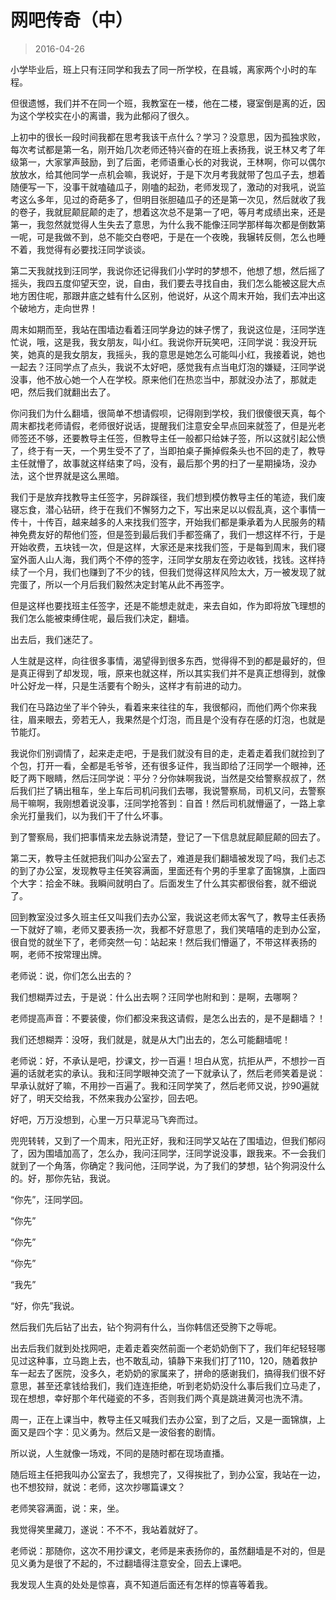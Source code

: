 # 网吧传奇（中）

> 2016-04-26

小学毕业后，班上只有汪同学和我去了同一所学校，在县城，离家两个小时的车程。

但很遗憾，我们并不在同一个班，我教室在一楼，他在二楼，寝室倒是离的近，因为这个学校实在小的离谱，我为此郁闷了很久。

上初中的很长一段时间我都在思考我该干点什么？学习？没意思，因为孤独求败，每次考试都是第一名，刚开始几次老师还特兴奋的在班上表扬我，说王林又考了年级第一，大家掌声鼓励，到了后面，老师语重心长的对我说，王林啊，你可以偶尔放放水，给其他同学一点机会嘛，我说好，于是下次月考我就带了包瓜子去，想着随便写一下，没事干就嗑磕瓜子，刚嗑的起劲，老师发现了，激动的对我吼，说监考这么多年，见过的奇葩多了，但明目张胆磕瓜子的还是第一次见，然后就收了我的卷子，我就屁颠屁颠的走了，想着这次总不是第一了吧，等月考成绩出来，还是第一，我忽然就觉得人生失去了意思，为什么我不能像汪同学那样每次都是倒数第一呢，可是我做不到，总不能交白卷吧，于是在一个夜晚，我辗转反侧，怎么也睡不着，我觉得有必要找汪同学谈谈。

第二天我就找到汪同学，我说你还记得我们小学时的梦想不，他想了想，然后摇了摇头，我四五度仰望天空，说，自由，我们要去寻找自由，我们怎么能被这屁大点地方困住呢，那跟井底之蛙有什么区别，他说好，从这个周末开始，我们去冲出这个破地方，走向世界！

周末如期而至，我站在围墙边看着汪同学身边的妹子愣了，我说这位是，汪同学连忙说，哦，这是我，我女朋友，叫小红。我说你开玩笑吧，汪同学说：我没开玩笑，她真的是我女朋友，我摇头，我的意思是她怎么可能叫小红，我接着说，她也一起去？汪同学点了点头，我说不太好吧，感觉我有点当电灯泡的嫌疑，汪同学说没事，他不放心她一个人在学校。原来他们在热恋当中，那就没办法了，那就走吧，然后我们就翻出去了。

你问我们为什么翻墙，很简单不想请假呗，记得刚到学校，我们很傻很天真，每个周末都找老师请假，老师很好说话，提醒我们注意安全早点回来就签了，但是光老师签还不够，还要教导主任签，但教导主任一般都只给妹子签，所以这就引起公愤了，终于有一天，一个男生受不了了，当即拍桌子撕掉假条头也不回的走了，教导主任就懵了，故事就这样结束了吗，没有，最后那个男的扫了一星期操场，没办法，这个世界就是这么黑暗。

我们于是放弃找教导主任签字，另辟蹊径，我们想到模仿教导主任的笔迹，我们废寝忘食，潜心钻研，终于在我们不懈努力之下，写出来足以以假乱真，这个事情一传十，十传百，越来越多的人来找我们签字，开始我们都是秉承着为人民服务的精神免费友好的帮他们签，但是签到最后我们手都签痛了，我们一想这样不行，于是开始收费，五块钱一次，但是这样，大家还是来找我们签，于是每到周末，我们寝室外面人山人海，我们两个不停的签字，汪同学女朋友在旁边收钱，找钱。这样持续了一个月，我们也赚到了不少的钱，但我们觉得这样风险太大，万一被发现了就完蛋了，所以一个月后我们毅然决定封笔从此不再签字。

但是这样也要找班主任签字，还是不能想走就走，来去自如，作为即将放飞理想的我们怎么能被束缚住呢，最后我们决定，翻墙。

出去后，我们迷茫了。

人生就是这样，向往很多事情，渴望得到很多东西，觉得得不到的都是最好的，但是真正得到了却发现，哦，原来也就这样，所以其实我们并不是真正想得到，就像叶公好龙一样，只是生活要有个盼头，这样才有前进的动力。

我们在马路边坐了半个钟头，看着来来往往的车，我很郁闷，而他们两个你来我往，眉来眼去，旁若无人，我果然是个灯泡，而且是个没有存在感的灯泡，也就是节能灯。

我说你们别调情了，起来走走吧，于是我们就没有目的走，走着走着我们就捡到了个包，打开一看，全都是毛爷爷，还有很多证件，我当即给了汪同学一个眼神，还眨了两下眼睛，然后汪同学说：平分？分你妹啊我说，当然是交给警察叔叔了，然后我们拦了辆出租车，坐上车后司机问我们去哪，我说警察局，司机又问，去警察局干嘛啊，我刚想着说没事，汪同学抢答到：自首！然后司机就懵逼了，一路上拿余光打量我们，以为我们干了什么坏事。

到了警察局，我们把事情来龙去脉说清楚，登记了一下信息就屁颠屁颠的回去了。

第二天，教导主任就把我们叫办公室去了，难道是我们翻墙被发现了吗，我们忐忑的到了办公室，发现教导主任笑容满面，里面还有个男的手里拿了面锦旗，上面四个大字：拾金不昧。我瞬间就明白了。后面发生了什么其实都很俗套，就不细说了。

回到教室没过多久班主任又叫我们去办公室，我说这老师太客气了，教导主任表扬一下就好了嘛，老师又要表扬一次，我都不好意思了，我们笑嘻嘻的走到办公室，很自觉的就坐下了，老师突然一句：站起来！然后我们懵逼了，不带这样表扬的啊，老师不按常理出牌。

老师说：说，你们怎么出去的？

我们想糊弄过去，于是说：什么出去啊？汪同学也附和到：是啊，去哪啊？

老师提高声音：不要装傻，你们都没来我这请假，是怎么出去的，是不是翻墙？！

我们还想糊弄：没呀，我们就是，就是从大门出去的，怎么可能翻墙呢！

老师说：好，不承认是吧，抄课文，抄一百遍！坦白从宽，抗拒从严，不想抄一百遍的话就老实的承认。我和汪同学眼神交流了一下就承认了，然后老师笑着是说：早承认就好了嘛，不用抄一百遍了。我和汪同学笑了，然后老师又说，抄90遍就好了，明天交给我，不然来我办公室抄，回去吧。

好吧，万万没想到，心里一万只草泥马飞奔而过。

兜兜转转，又到了一个周末，阳光正好，我和汪同学又站在了围墙边，但我们郁闷了，因为围墙加高了，怎么办，我问汪同学，汪同学说没事，跟我来。不一会我们就到了一个角落，你确定？我问他，汪同学说，为了我们的梦想，钻个狗洞没什么的。好，那你先钻，我说。

“你先”，汪同学回。

“你先”

“你先”

“你先”

“我先”

“好，你先”我说。

然后我们先后钻了出去，钻个狗洞有什么，当你韩信还受胯下之辱呢。

出去后我们就到处找网吧，走着走着突然前面一个老奶奶倒下了，我们年纪轻轻哪见过这种事，立马跑上去，也不敢乱动，镇静下来我们打了110，120，随着救护车一起去了医院，没多久，老奶奶的家属来了，拼命的感谢我们，搞得我们很不好意思，甚至还拿钱给我们，我们连连拒绝，听到老奶奶没什么事后我们立马走了，现在想想，幸好那个年代碰瓷的不多，否则我们两个真是跳进黄河也洗不清。

周一，正在上课当中，教导主任又喊我们去办公室，到了之后，又是一面锦旗，上面又是四个字：见义勇为。然后又是一波俗套的剧情。

所以说，人生就像一场戏，不同的是随时都在现场直播。

随后班主任把我叫办公室去了，我想完了，又得挨批了，到办公室，我站在一边，也不想狡辩，就说：老师，这次抄哪篇课文？

老师笑容满面，说：来，坐。

我觉得笑里藏刀，遂说：不不不，我站着就好了。

老师说：那随你，这次不用抄课文，老师是来表扬你的，虽然翻墙是不对的，但是见义勇为是很了不起的，不过翻墙得注意安全，回去上课吧。

我发现人生真的处处是惊喜，真不知道后面还有怎样的惊喜等着我。